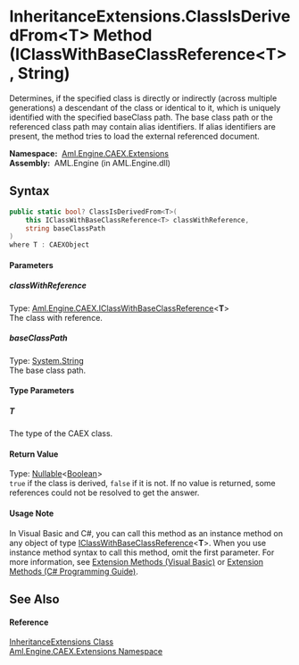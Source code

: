 InheritanceExtensions.ClassIsDerivedFrom&lt;T> Method (IClassWithBaseClassReference&lt;T>, String)
==================================================================================================
Determines, if the specified class is directly or indirectly (across multiple generations) a descendant of the class or identical to it, which is uniquely identified with the specified baseClass path. The base class path or the referenced class path may contain alias identifiers. If alias identifiers are present, the method tries to load the external referenced document.

  **Namespace:**  [Aml.Engine.CAEX.Extensions][1]  
  **Assembly:**  AML.Engine (in AML.Engine.dll)

Syntax
------

```csharp
public static bool? ClassIsDerivedFrom<T>(
	this IClassWithBaseClassReference<T> classWithReference,
	string baseClassPath
)
where T : CAEXObject

```

#### Parameters

##### *classWithReference*
Type: [Aml.Engine.CAEX.IClassWithBaseClassReference][2]&lt;**T**>  
The class with reference.

##### *baseClassPath*
Type: [System.String][3]  
The base class path.

#### Type Parameters

##### *T*
The type of the CAEX class.

#### Return Value
Type: [Nullable][4]&lt;[Boolean][5]>  
`true` if the class is derived, `false` if it is not. If no value is returned, some references could not be resolved to get the answer. 
#### Usage Note
In Visual Basic and C#, you can call this method as an instance method on any object of type [IClassWithBaseClassReference][2]&lt;**T**>. When you use instance method syntax to call this method, omit the first parameter. For more information, see [Extension Methods (Visual Basic)][6] or [Extension Methods (C# Programming Guide)][7].

See Also
--------

#### Reference
[InheritanceExtensions Class][8]  
[Aml.Engine.CAEX.Extensions Namespace][1]  

[1]: ../README.md
[2]: ../../Aml.Engine.CAEX/IClassWithBaseClassReference_1/README.md
[3]: https://docs.microsoft.com/dotnet/api/system.string
[4]: https://docs.microsoft.com/dotnet/api/system.nullable-1
[5]: https://docs.microsoft.com/dotnet/api/system.boolean
[6]: https://docs.microsoft.com/dotnet/visual-basic/programming-guide/language-features/procedures/extension-methods
[7]: https://docs.microsoft.com/dotnet/csharp/programming-guide/classes-and-structs/extension-methods
[8]: README.md
[9]: https://www.automationml.org
[10]: ../../icons/logoShade.png